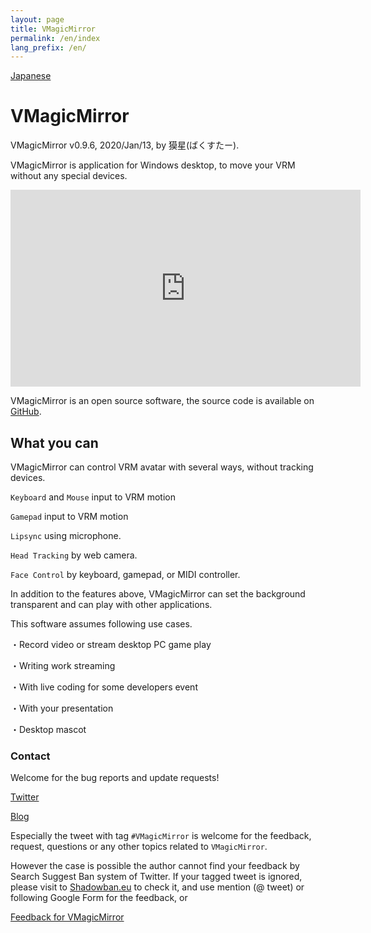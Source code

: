 ```yaml
---
layout: page
title: VMagicMirror
permalink: /en/index
lang_prefix: /en/
---
```


[Japanese](../)

# VMagicMirror

VMagicMirror v0.9.6, 2020/Jan/13, by 獏星(ばくすたー).

VMagicMirror is application for Windows desktop, to move your VRM without any special devices.

<iframe width="560" height="315" src="https://www.youtube.com/embed/jhGOnf8HOKk" frameborder="0" allow="accelerometer; autoplay; encrypted-media; gyroscope; picture-in-picture" allowfullscreen></iframe>

VMagicMirror is an open source software, the source code is available on [GitHub](https://github.com/malaybaku/VMagicMirror).

## What you can

VMagicMirror can control VRM avatar with several ways, without tracking devices.

`Keyboard` and `Mouse` input to VRM motion

`Gamepad` input to VRM motion

`Lipsync` using microphone.

`Head Tracking` by web camera.

`Face Control` by keyboard, gamepad, or MIDI controller.

In addition to the features above, VMagicMirror can set the background transparent and can play with other applications.

This software assumes following use cases.

・Record video or stream desktop PC game play

・Writing work streaming

・With live coding for some developers event

・With your presentation

・Desktop mascot


### Contact

Welcome for the bug reports and update requests!

[Twitter](https://twitter.com/baku_dreameater)

[Blog](https://www.baku-dreameater.net/)

Especially the tweet with tag `#VMagicMirror` is welcome for the feedback, request, questions or any other topics related to `VMagicMirror`.

However the case is possible the author cannot find your feedback by Search Suggest Ban system of Twitter. If your tagged tweet is ignored, please visit to [Shadowban.eu](https://shadowban.eu/) to check it, and use mention (@ tweet) or following Google Form for the feedback, or 

[Feedback for VMagicMirror](https://forms.gle/Myt4vRdKLrYJLnGo9)
